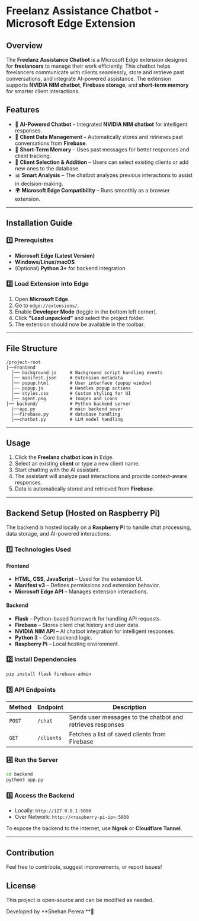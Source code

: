 # Freelanz Assistance Chatbot - Microsoft Edge Extension

## Overview

The **Freelanz Assistance Chatbot** is a Microsoft Edge extension designed for **freelancers** to manage their work efficiently. This chatbot helps freelancers communicate with clients seamlessly, store and retrieve past conversations, and integrate AI-powered assistance. The extension supports **NVIDIA NIM chatbot**, **Firebase storage**, and **short-term memory** for smarter client interactions.

## Features

- 🤖 **AI-Powered Chatbot** – Integrated **NVIDIA NIM chatbot** for intelligent responses.
- 🔄 **Client Data Management** – Automatically stores and retrieves past conversations from **Firebase**.
- 📝 **Short-Term Memory** – Uses past messages for better responses and client tracking.
- 📂 **Client Selection & Addition** – Users can select existing clients or add new ones to the database.
- 📊 **Smart Analysis** – The chatbot analyzes previous interactions to assist in decision-making.
- 🌍 **Microsoft Edge Compatibility** – Runs smoothly as a browser extension.

---

## Installation Guide

### 1️⃣ Prerequisites

- **Microsoft Edge (Latest Version)**
- **Windows/Linux/macOS**
- (Optional) **Python 3+** for backend integration

### 2️⃣ Load Extension into Edge

1. Open **Microsoft Edge**.
2. Go to `edge://extensions/`.
3. Enable **Developer Mode** (toggle in the bottom left corner).
4. Click **"Load unpacked"** and select the project folder.
5. The extension should now be available in the toolbar.

---

## File Structure

```
/project-root
|──Frontend
  │── background.js     # Background script handling events
  │── manifest.json     # Extension metadata
  │── popup.html        # User interface (popup window)
  │── popup.js          # Handles popup actions
  │── styles.css        # Custom styling for UI
  │── agent.png         # Images and icons
│── backend/            # Python backend server
  |──app.py             # main backend sever 
  |──firebase.py        # database handling
  |──chatbot.py         # LLM model handling
```

---

## Usage

1. Click the **Freelanz chatbot icon** in Edge.
2. Select an existing **client** or type a new client name.
3. Start chatting with the AI assistant.
4. The assistant will analyze past interactions and provide context-aware responses.
5. Data is automatically stored and retrieved from **Firebase**.

---

## Backend Setup (Hosted on Raspberry Pi)

The backend is hosted locally on a **Raspberry Pi** to handle chat processing, data storage, and AI-powered interactions.

### 1️⃣ Technologies Used

#### **Frontend**

- **HTML, CSS, JavaScript** – Used for the extension UI.
- **Manifest v3** – Defines permissions and extension behavior.
- **Microsoft Edge API** – Manages extension interactions.

#### **Backend**

- **Flask** – Python-based framework for handling API requests.
- **Firebase** – Stores client chat history and user data.
- **NVIDIA NIM API** – AI chatbot integration for intelligent responses.
- **Python 3** – Core backend logic.
- **Raspberry Pi** – Local hosting environment.

### 2️⃣ Install Dependencies

```sh
pip install flask firebase-admin
```

### 3️⃣ API Endpoints

| Method | Endpoint   | Description                                                |
| ------ | ---------- | ---------------------------------------------------------- |
| `POST` | `/chat`    | Sends user messages to the chatbot and retrieves responses |
| `GET`  | `/clients` | Fetches a list of saved clients from Firebase              |

### 4️⃣ Run the Server

```sh
cd backend
python3 app.py
```

### 5️⃣ Access the Backend

- Locally: `http://127.0.0.1:5000`
- Over Network: `http://<raspberry-pi-ip>:5000`

To expose the backend to the internet, use **Ngrok** or **Cloudflare Tunnel**.

---

## Contribution

Feel free to contribute, suggest improvements, or report issues!

## License

This project is open-source and can be modified as needed.

Developed by **Shehan Perera **🚀

